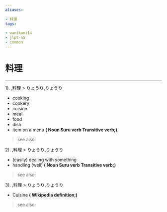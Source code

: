 ```yaml
---
aliases:
    
- 料理
tags:
    
- wanikani14
- jlpt-n5
- common
---
```


# 料理
---
1).
,料理 > りょうり,りょうり

- cooking
- cookery
- cuisine
- meal
- food
- dish
- item on a menu
**( Noun Suru verb Transitive verb;)**
> see also: 
            
2).
,料理 > りょうり,りょうり

- (easily) dealing with something
- handling (well)
**( Noun Suru verb Transitive verb;)**
> see also: 
            
3).
,料理 > りょうり,りょうり

- Cuisine
**( Wikipedia definition;)**
> see also: 
            